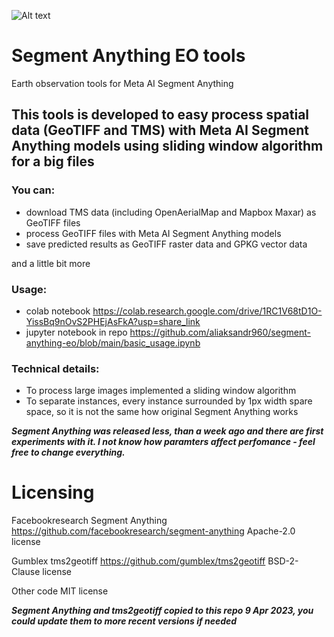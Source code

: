
![Alt text](title_sameo.png?raw=true "Title")

# Segment Anything EO tools
Earth observation tools for Meta AI Segment Anything

## This tools is developed to easy process spatial data (GeoTIFF and TMS) with Meta AI Segment Anything models using sliding window algorithm for a big files

### You can:
- download TMS data (including OpenAerialMap and Mapbox Maxar) as GeoTIFF files
- process GeoTIFF files with Meta AI Segment Anything models
- save predicted results as GeoTIFF raster data and GPKG vector data

and a little bit more

### Usage:
- colab notebook https://colab.research.google.com/drive/1RC1V68tD1O-YissBq9nOvS2PHEjAsFkA?usp=share_link
- jupyter notebook in repo https://github.com/aliaksandr960/segment-anything-eo/blob/main/basic_usage.ipynb

### Technical details:
- To process large images implemented a sliding window algorithm
- To separate instances, every instance surrounded by 1px width spare space, so it is not the same how original Segment Anything works

***Segment Anything was released less, than a week ago and there are first experiments with it. I not know how paramters affect perfomance - feel free to change everything.***

# Licensing

Facebookresearch Segment Anything https://github.com/facebookresearch/segment-anything
Apache-2.0 license 

Gumblex tms2geotiff https://github.com/gumblex/tms2geotiff
BSD-2-Clause license 

Other code MIT license

***Segment Anything and tms2geotiff copied to this repo 9 Apr 2023, you could update them to more recent versions if needed***
